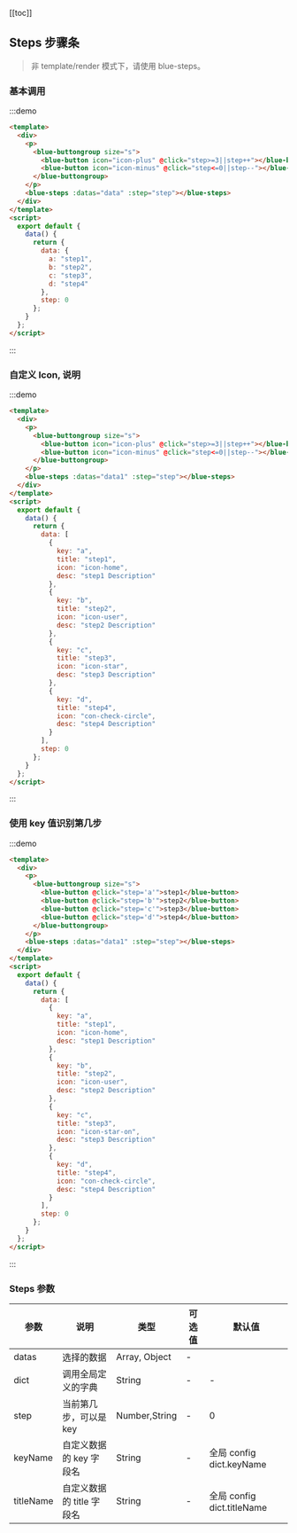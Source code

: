 [[toc]]

## Steps 步骤条

> 非 template/render 模式下，请使用 blue-steps。

### 基本调用

:::demo

```html
<template>
  <div>
    <p>
      <blue-buttongroup size="s">
        <blue-button icon="icon-plus" @click="step>=3||step++"></blue-button>
        <blue-button icon="icon-minus" @click="step<=0||step--"></blue-button>
      </blue-buttongroup>
    </p>
    <blue-steps :datas="data" :step="step"></blue-steps>
  </div>
</template>
<script>
  export default {
    data() {
      return {
        data: {
          a: "step1",
          b: "step2",
          c: "step3",
          d: "step4"
        },
        step: 0
      };
    }
  };
</script>
```

:::

### 自定义 Icon, 说明

:::demo

```html
<template>
  <div>
    <p>
      <blue-buttongroup size="s">
        <blue-button icon="icon-plus" @click="step>=3||step++"></blue-button>
        <blue-button icon="icon-minus" @click="step<=0||step--"></blue-button>
      </blue-buttongroup>
    </p>
    <blue-steps :datas="data1" :step="step"></blue-steps>
  </div>
</template>
<script>
  export default {
    data() {
      return {
        data: [
          {
            key: "a",
            title: "step1",
            icon: "icon-home",
            desc: "step1 Description"
          },
          {
            key: "b",
            title: "step2",
            icon: "icon-user",
            desc: "step2 Description"
          },
          {
            key: "c",
            title: "step3",
            icon: "icon-star",
            desc: "step3 Description"
          },
          {
            key: "d",
            title: "step4",
            icon: "con-check-circle",
            desc: "step4 Description"
          }
        ],
        step: 0
      };
    }
  };
</script>
```

:::

### 使用 key 值识别第几步

:::demo

```html
<template>
  <div>
    <p>
      <blue-buttongroup size="s">
        <blue-button @click="step='a'">step1</blue-button>
        <blue-button @click="step='b'">step2</blue-button>
        <blue-button @click="step='c'">step3</blue-button>
        <blue-button @click="step='d'">step4</blue-button>
      </blue-buttongroup>
    </p>
    <blue-steps :datas="data1" :step="step"></blue-steps>
  </div>
</template>
<script>
  export default {
    data() {
      return {
        data: [
          {
            key: "a",
            title: "step1",
            icon: "icon-home",
            desc: "step1 Description"
          },
          {
            key: "b",
            title: "step2",
            icon: "icon-user",
            desc: "step2 Description"
          },
          {
            key: "c",
            title: "step3",
            icon: "icon-star-on",
            desc: "step3 Description"
          },
          {
            key: "d",
            title: "step4",
            icon: "con-check-circle",
            desc: "step4 Description"
          }
        ],
        step: 0
      };
    }
  };
</script>
```

:::

### Steps 参数

| 参数      | 说明                      | 类型          | 可选值 | 默认值                     |
| --------- | ------------------------- | ------------- | ------ | -------------------------- |
| datas     | 选择的数据                | Array, Object | -      |                            |
| dict      | 调用全局定义的字典        | String        | -      | -                          |
| step      | 当前第几步，可以是 key    | Number,String | -      | 0                          |
| keyName   | 自定义数据的 key 字段名   | String        | -      | 全局 config dict.keyName   |
| titleName | 自定义数据的 title 字段名 | String        | -      | 全局 config dict.titleName |

<script>
export default {
  data() {
    return {
      data: {
        a: 'step1',
        b: 'step2',
        c: 'step3',
        d: 'step4'
      },
      data1:[{ key: 'a', title: 'step1', icon: 'icon-home', desc: 'step1 Description' },
        { key: 'b', title: 'step2', icon: 'icon-user', desc: 'step2 Description' },
        { key: 'c', title: 'step3', icon: 'icon-star', desc: 'step3 Description' },
        { key: 'd', title: 'step4', icon: 'icon-check-circle', desc: 'step4 Description' }],
      step: 0
    };
  }
};
</script>
